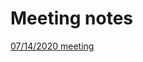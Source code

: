 # Meeting notes

[07/14/2020 meeting](Meeting%20notes%20407c14202f454d3a8b493331194ff08f/07%2014%202020%20meeting%20b44c6b39231c4fa2904e8a24c73db5e1.md)